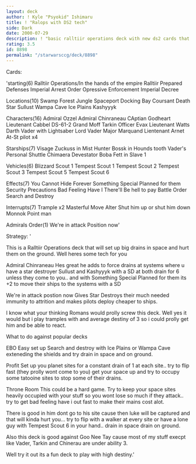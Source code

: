 ```yaml
---
layout: deck
author: ! Kyle "Psyokid" Ishimaru
title: ! "Ralops with DS2 tech"
side: Dark
date: 2000-07-29
description: ! "basic ralltiir operations deck with new ds2 cards that help it more versitile"
rating: 3.5
id: 8898
permalink: "/starwarsccg/deck/8898"
---
```

Cards: 

'starting(6)
Ralltiir Operations/In the hands of the empire
Ralltiir
Prepared Defenses
Imperial Arrest Order
Opressive Enforcement
Imperial Decree

Locations(10)
Swamp
Forest
Jungle
Spaceport Docking Bay
Coursant
Death Star
Sullust
Wampa Cave
Ice Plains
Kashyyyk

Characters(16)
Admiral Ozzel
Admiral Chinraneau
CAptian Godheart
Lieutenant Cabbel
DS-61-2
Grand Moff Tarkin
Officer Evax
Lieutenant Watts
Darth Vader with Lightsaber
Lord Vader
Major Marquand
Lientenant Arnet
At-St pilot x4

Starships(7)
Visage
Zuckuss in Mist Hunter
Bossk in Hounds tooth
Vader's Personal Shuttle
Chimaera
Devestator
Boba Fett in Slave 1

Vehicles(6)
Blizzard Scout 1
Tempest Scout 1
Tempest Scout 2
Tempest Scout 3
Tempest Scout 5
Tempest Scout 6

Effects(7)
You Cannot Hide Forever
Something Special Planned for them
Security Precautions
Bad Feeling Have I
There'll Be hell to pay
Battle Order
Search and Destroy

Interrupts(7)
Trample x2
Masterful Move
Alter
Shut him up or shut him down
Monnok
Point man

Admirals Order(1)
We're in attack Position now'

Strategy: '

This is a Ralltiir Operations deck that will set up big drains in space and hurt them on the ground.  Well heres some tech for you

Admiral Chinraneau  Hes great he adds to force drains at systems where u have a star destroyer
Sullust and Kashyyyk with a SD at both drain for 6 unless they come to you.. and with Something Special Planned for them its +2 to move their ships to the systems with a SD

We're in attack postion now  Gives Star Destroys their much needed immunity to attrition and makes pilots deploy cheaper to ships.

I know what your thinking Romans would prolly screw this deck.	Well yes it would but i play tramples with and average destiny of 3 so i could prolly get him and be able to react.

What to do against popular decks

EBO  Easy set up Search and destroy with Ice Plains or Wampa Cave exteneding the shields and try drain in space and on ground.

Profit  Set up you planet sites for a constant drain of 1 at each site.. try to flip fast (they prolly wont come to you) get your space up and try to occupy some tatooine sites to stop some of their drains.

Throne Room  This could be a hard game.  Try to keep your space sites heavily occupied with your stuff so you wont lose so much if they attack.. try to get bad feeling have i out fast to make their mains cost alot.

There is good in him  dont go to his site cause then luke will be captured and that will kinda hurt you... try to flip with a walker at every site or have a lone guy with Tempest Scout 6 in your hand.. drain in space drain on ground.

Also this deck is good against Goo Nee Tay cause most of my stuff execpt like Vader, Tarkin and Chinerau are under ability 3.

Well try it out its a fun deck to play with high destiny.'

